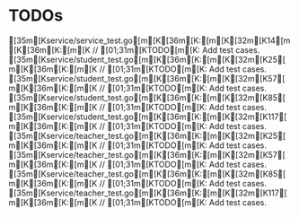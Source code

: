 # TODOs
 [35m[Kservice/service_test.go[m[K[36m[K:[m[K[32m[K14[m[K[36m[K:[m[K		// [01;31m[KTODO[m[K: Add test cases.
[35m[Kservice/student_test.go[m[K[36m[K:[m[K[32m[K25[m[K[36m[K:[m[K		// [01;31m[KTODO[m[K: Add test cases.
[35m[Kservice/student_test.go[m[K[36m[K:[m[K[32m[K57[m[K[36m[K:[m[K		// [01;31m[KTODO[m[K: Add test cases.
[35m[Kservice/student_test.go[m[K[36m[K:[m[K[32m[K85[m[K[36m[K:[m[K		// [01;31m[KTODO[m[K: Add test cases.
[35m[Kservice/student_test.go[m[K[36m[K:[m[K[32m[K117[m[K[36m[K:[m[K		// [01;31m[KTODO[m[K: Add test cases.
[35m[Kservice/teacher_test.go[m[K[36m[K:[m[K[32m[K25[m[K[36m[K:[m[K		// [01;31m[KTODO[m[K: Add test cases.
[35m[Kservice/teacher_test.go[m[K[36m[K:[m[K[32m[K57[m[K[36m[K:[m[K		// [01;31m[KTODO[m[K: Add test cases.
[35m[Kservice/teacher_test.go[m[K[36m[K:[m[K[32m[K85[m[K[36m[K:[m[K		// [01;31m[KTODO[m[K: Add test cases.
[35m[Kservice/teacher_test.go[m[K[36m[K:[m[K[32m[K117[m[K[36m[K:[m[K		// [01;31m[KTODO[m[K: Add test cases.
